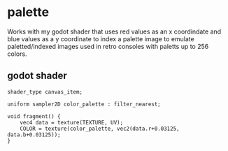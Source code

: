 # palette

Works with my godot shader that uses red values as an x coordindate and blue values as a y coordinate to index a palette image to emulate paletted/indexed images used in retro consoles with paletts up to 256 colors.

## godot shader

```
shader_type canvas_item;

uniform sampler2D color_palette : filter_nearest;

void fragment() {
	vec4 data = texture(TEXTURE, UV);
	COLOR = texture(color_palette, vec2(data.r+0.03125, data.b+0.03125));
}
```